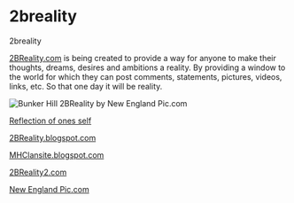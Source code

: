 2breality
=========

2breality   

[2BReality.com](http://2breality.com/) is being created to provide a way for anyone to make their thoughts, dreams, desires and ambitions a reality. By providing a window to the world for which they can post comments, statements, pictures, videos, links, etc. So that one day it will be reality.

![Bunker Hill 2BReality by New England Pic.com](https://lh5.googleusercontent.com/-bnjEegp_2KY/UVbP0IWjtcI/AAAAAAAAt38/kFxs0z_WptQ/s540/_DSC6915.JPG)

[Reflection of ones self](https://www.backprint.com/view_user_photo.asp?PID=bp%1D%7FFs&EVENTID=85397&PWD=0&ID=119291179)

[2BReality.blogspot.com](http://2breality.blogspot.com/)

[MHClansite.blogspot.com](http://mhclansite.blogspot.com/)

[2BReality2.com](http://2BReality2.com)

[New England Pic.com](http://newenglandpic.com)  


